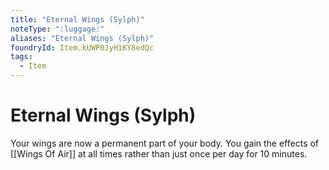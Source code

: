 ```yaml
---
title: "Eternal Wings (Sylph)"
noteType: ":luggage:"
aliases: "Eternal Wings (Sylph)"
foundryId: Item.kUWP0JyH1KY8edQc
tags:
  - Item
---
```


# Eternal Wings (Sylph)

Your wings are now a permanent part of your body. You gain the effects of [[Wings Of Air]] at all times rather than just once per day for 10 minutes.
